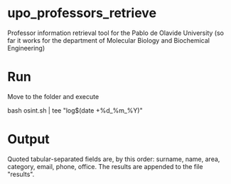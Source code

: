 # upo_professors_retrieve
Professor information retrieval tool for the Pablo de Olavide University (so far it works for the department of Molecular Biology and Biochemical Engineering)

# Run
Move to the folder and execute

bash osint.sh | tee "log$(date +%d_%m_%Y)"

# Output
Quoted tabular-separated fields are, by this order: surname, name, area, category, email, phone, office. The results are appended to the file "results". 
